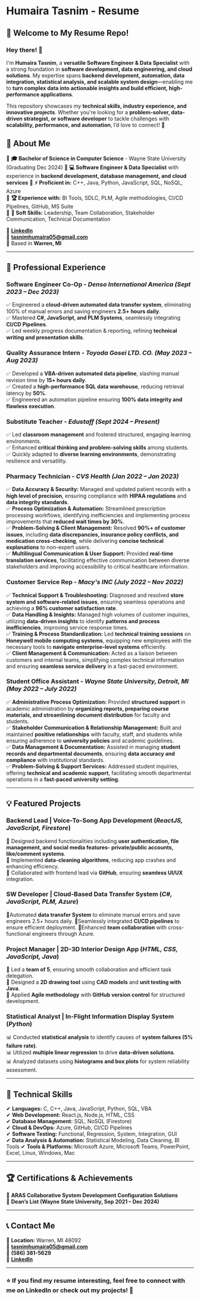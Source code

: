 # **Humaira Tasnim - Resume**  

## **👋 Welcome to My Resume Repo!**
### Hey there! 👋  

I'm **Humaira Tasnim**, a **versatile Software Engineer & Data Specialist** with a strong foundation in **software development, data engineering, and cloud solutions**. My expertise spans **backend development, automation, data integration, statistical analysis, and scalable system design**—enabling me to **turn complex data into actionable insights and build efficient, high-performance applications**.  

This repository showcases my **technical skills, industry experience, and innovative projects**. Whether you're looking for a **problem-solver, data-driven strategist, or software developer** to tackle challenges with **scalability, performance, and automation**, I’d love to connect! 🚀  


## **🚀 About Me**    

🔹 **🎓 Bachelor of Science in Computer Science** - Wayne State University (Graduating Dec 2024)
🔹 **💻 Software Engineer & Data Specialist** with experience in **backend development, database management, and cloud services**
🔹 **⚡ Proficient in:** C++, Java, Python, JavaScript, SQL, NoSQL, Azure  
🔹 **🏆 Experience with:** BI Tools, SDLC, PLM, Agile methodologies, CI/CD Pipelines, GitHub, MS Suite  
🔹 **🤗 Soft Skills:** Leadership, Team Collaboration, Stakeholder Communication, Technical Documentation  

📌 [**LinkedIn**](http://www.linkedin.com/in/humaira-tasnim-240623230/)  
📧 **tasnimhumaira05@gmail.com**  
📍 Based in **Warren, MI**  

---  

## **💼 Professional Experience**  
### **Software Engineer Co-Op** - *Denso International America*  *(Sept 2023 – Dec 2023)*  
✅ Engineered a **cloud-driven automated data transfer system**, eliminating 100% of manual errors and saving engineers **2.5+ hours daily**.  
✅ Mastered **C#, JavaScript, and PLM Systems**, seamlessly integrating **CI/CD Pipelines**.  
✅ Led weekly progress documentation & reporting, refining **technical writing and presentation skills**.  

### **Quality Assurance Intern** - *Toyoda Gosei LTD. CO.*  *(May 2023 – Aug 2023)*  
✅ Developed a **VBA-driven automated data pipeline**, slashing manual revision time by **15+ hours daily**.  
✅ Created a **high-performance SQL data warehouse**, reducing retrieval latency by **50%**.  
✅ Engineered an automation pipeline ensuring **100% data integrity and flawless execution**.  

### **Substitute Teacher** - *Edustaff*  *(Sept 2024 – Present)*  
✅ Led **classroom management** and fostered structured, engaging learning environments.  
✅ Enhanced **critical thinking and problem-solving skills** among students.  
✅ Quickly adapted to **diverse learning environments**, demonstrating resilience and versatility. 

### **Pharmacy Technician** - *CVS Health*  *(Jan 2022 – Jan 2023)*  
✅ **Data Accuracy & Security:** Managed and updated patient records with a **high level of precision**, ensuring compliance with **HIPAA regulations** and **data integrity standards**.  
✅ **Process Optimization & Automation:** Streamlined prescription processing workflows, identifying inefficiencies and implementing process improvements that **reduced wait times by 30%**.  
✅ **Problem-Solving & Client Management:** Resolved **90%+ of customer issues**, including **data discrepancies, insurance policy conflicts, and medication cross-checking**, while delivering **concise technical explanations** to non-expert users.  
✅ **Multilingual Communication & User Support:** Provided **real-time translation services**, facilitating effective communication between diverse stakeholders and improving accessibility to critical healthcare information.  

### **Customer Service Rep** - *Macy's INC*  *(July 2022 – Nov 2022)*  
✅ **Technical Support & Troubleshooting:** Diagnosed and resolved **store system and software-related issues**, ensuring seamless operations and achieving a **96% customer satisfaction rate**.  
✅ **Data Handling & Insights:** Managed high volumes of customer inquiries, utilizing **data-driven insights** to identify **patterns and process inefficiencies**, improving service response times.  
✅ **Training & Process Standardization:** Led **technical training sessions** on **Honeywell mobile computing systems**, equipping new employees with the necessary tools to **navigate enterprise-level systems** efficiently.  
✅ **Client Management & Communication:** Acted as a liaison between customers and internal teams, simplifying complex technical information and ensuring **seamless service delivery** in a fast-paced environment.  

### **Student Office Assistant** - *Wayne State University, Detroit, MI*  *(May 2022 – July 2022)*  
✅ **Administrative Process Optimization:** Provided **structured support** in academic administration by **organizing reports, preparing course materials, and streamlining document distribution** for faculty and students.  
✅ **Stakeholder Communication & Relationship Management:** Built and maintained **positive relationships** with faculty, staff, and students while ensuring adherence to **university policies** and academic guidelines.  
✅ **Data Management & Documentation:** Assisted in managing **student records and departmental documents**, ensuring **data accuracy and compliance** with institutional standards.  
✅ **Problem-Solving & Support Services:** Addressed student inquiries, offering **technical and academic support**, facilitating smooth departmental operations in a **fast-paced university setting**.  


---  

## **💡 Featured Projects**  
### **Backend Lead | Voice-To-Song App Development** (*ReactJS, JavaScript, Firestore*)  
🚀 Designed backend functionalities including **user authentication, file management, and social media features- private/public accounts, like/comment systems**.  
🚀 Implemented **data-cleaning algorithms**, reducing app crashes and enhancing efficiency.  
🚀 Collaborated with frontend lead via **GitHub**, ensuring **seamless UI/UX** integration.  

### **SW Developer | Cloud-Based Data Transfer System** (*C#, JavaScript, PLM, Azure*)
🏅Automated **data transfer System** to eliminate manual errors and save engineers 2.5+ hours daily.
🏅Seamlessly integrated **CI/CD pipelines** to ensure efficient deployment.
🏅Enhanced **team collaboration** with cross-functional engineers through Azure.

### **Project Manager | 2D-3D Interior Design App** (*HTML, CSS, JavaScript, Java*)  
📌 Led a **team of 5**, ensuring smooth collaboration and efficient task delegation.  
📌 Designed a **2D drawing tool** using **CAD models** and **unit testing with Java**.  
📌 Applied **Agile methodology** with **GitHub version control** for structured development.  

### **Statistical Analyst | In-Flight Information Display System** (*Python*)  
📊 Conducted **statistical analysis** to identify causes of **system failures (5% failure rate)**.  
📊 Utilized **multiple linear regression** to drive **data-driven solutions**.  
📊 Analyzed datasets using **histograms and box plots** for system reliability assessment.  

---  

## **🔧 Technical Skills**  
✔ **Languages:** C, C++, Java, JavaScript, Python, SQL, VBA  
✔ **Web Development:** React.js, Node.js, HTML, CSS  
✔ **Database Management:** SQL, NoSQL (Firestore)  
✔ **Cloud & DevOps:** Azure, GitHub, CI/CD Pipelines  
✔ **Software Testing:** Functional, Regression, System, Integration, GUI  
✔ **Data Analysis & Automation:** Statistical Modeling, Data Cleaning, BI Tools
✔ **Tools & Platforms:** Microsoft Azure, Microsoft Teams, PowerPoint, Excel, Linux, Windows, Mac  

---  

## **🏆 Certifications & Achievements**  
🏅 **ARAS Collaborative System Development Configuration Solutions**  
🏅 **Dean’s List (Wayne State University, Sep 2021 – Dec 2024)**  

---  

## **📞 Contact Me**  
📍 **Location:** Warren, MI 48092  
📧 **tasnimhumaira05@gmail.com**  
📱 **(586) 381-5629**  
🔗 **[LinkedIn](http://www.linkedin.com/in/humaira-tasnim-240623230/)**  

---  

### ⭐ If you find my resume interesting, feel free to connect with me on **LinkedIn** or check out my projects! 🚀
